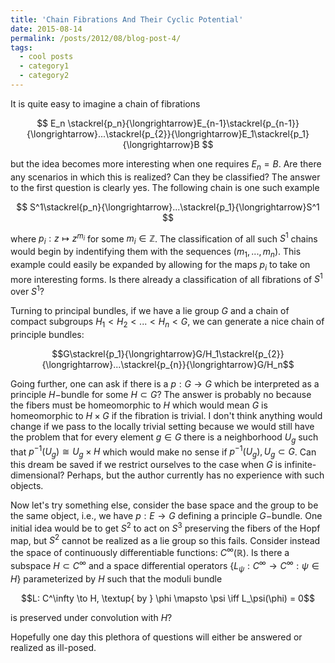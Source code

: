 ```yaml
---
title: 'Chain Fibrations And Their Cyclic Potential'
date: 2015-08-14
permalink: /posts/2012/08/blog-post-4/
tags:
  - cool posts
  - category1
  - category2
---
```


It is quite easy to imagine a chain of fibrations 

$$
E_n \stackrel{p_n}{\longrightarrow}E_{n-1}\stackrel{p_{n-1}}{\longrightarrow}...\stackrel{p_{2}}{\longrightarrow}E_1\stackrel{p_1}{\longrightarrow}B
$$

but the idea becomes more interesting when one requires $E_n=B$. Are there any scenarios in which this is realized? Can they be classified? The answer to the first question is clearly yes. The following chain is one such example

$$
S^1\stackrel{p_n}{\longrightarrow}...\stackrel{p_1}{\longrightarrow}S^1
$$

where $p_i: z\mapsto z^{m_i}$ for some $m_i\in \mathbb{Z}$. The classification of all such $S^1$ chains would begin by indentifying them with the sequences $(m_1,...,m_n)$. This example could easily be expanded by allowing for the maps $p_i$ to take on more interesting forms. Is there already a classification of all fibrations of $S^1$ over $S^1$?

Turning to principal bundles, if we have a lie group $G$ and a chain of compact subgroups $H_1 < H_2 < ... < H_n < G$, we can generate a nice chain of principle bundles:

$$G\stackrel{p_1}{\longrightarrow}G/H_1\stackrel{p_{2}}{\longrightarrow}...\stackrel{p_{n}}{\longrightarrow}G/H_n$$

Going further, one can ask if there is a $p: G\to G$ which be interpreted as a principle $H-$bundle for some $H\subset G$? The answer is probably no because the fibers must be homeomorphic to $H$ which would mean $G$ is homeomorphic to $H\times G$ if the fibration is trivial. I don't think anything would change if we pass to the locally trivial setting because we would still have the problem that for every element $g\in G$ there is a neighborhood $U_g$ such that $p^{-1}(U_g)\cong U_g \times H$ which would make no sense if $p^{-1}(U_g),U_g \subset G$. Can this dream be saved if we restrict ourselves to the case when $G$ is infinite-dimensional? Perhaps, but the author currently has no experience with such objects.

Now let's try something else, consider the base space and the group to be the same object, i.e., we have $p: E\to G$ defining a principle $G-$bundle. One initial idea would be to get $S^2$ to act on $S^3$ preserving the fibers of the Hopf map, but $S^2$ cannot be realized as a lie group so this fails. Consider instead the space of continuously differentiable functions: $C^\infty (\mathbb{R})$. Is there a subspace $H\subset C^\infty$ and a space differential operators $\{L_\psi: C^\infty \to C^\infty: \psi \in H\}$ parameterized by $H$ such that the moduli bundle 

$$L: C^\infty \to H, \textup{ by }  \phi \mapsto \psi \iff L_\psi(\phi) = 0$$ 

is preserved under convolution with $H$? 

Hopefully one day this plethora of questions will either be answered or realized as ill-posed.




